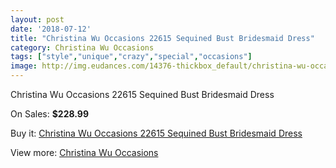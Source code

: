 ```yaml
---
layout: post
date: '2018-07-12'
title: "Christina Wu Occasions 22615 Sequined Bust Bridesmaid Dress"
category: Christina Wu Occasions
tags: ["style","unique","crazy","special","occasions"]
image: http://img.eudances.com/14376-thickbox_default/christina-wu-occasions-22615-sequined-bust-bridesmaid-dress.jpg
---
```

Christina Wu Occasions 22615 Sequined Bust Bridesmaid Dress

On Sales: **$228.99**
<a href="https://www.eudances.com/en/christina-wu-occasions/4313-christina-wu-occasions-22615-sequined-bust-bridesmaid-dress.html"><amp-img layout="responsive" width="600" height="600" src="//img.eudances.com/14376-thickbox_default/christina-wu-occasions-22615-sequined-bust-bridesmaid-dress.jpg" alt="Christina Wu Occasions 22615 Sequined Bust Bridesmaid Dress 0" /></a>
<a href="https://www.eudances.com/en/christina-wu-occasions/4313-christina-wu-occasions-22615-sequined-bust-bridesmaid-dress.html"><amp-img layout="responsive" width="600" height="600" src="//img.eudances.com/14379-thickbox_default/christina-wu-occasions-22615-sequined-bust-bridesmaid-dress.jpg" alt="Christina Wu Occasions 22615 Sequined Bust Bridesmaid Dress 1" /></a>
<a href="https://www.eudances.com/en/christina-wu-occasions/4313-christina-wu-occasions-22615-sequined-bust-bridesmaid-dress.html"><amp-img layout="responsive" width="600" height="600" src="//img.eudances.com/14378-thickbox_default/christina-wu-occasions-22615-sequined-bust-bridesmaid-dress.jpg" alt="Christina Wu Occasions 22615 Sequined Bust Bridesmaid Dress 2" /></a>
<a href="https://www.eudances.com/en/christina-wu-occasions/4313-christina-wu-occasions-22615-sequined-bust-bridesmaid-dress.html"><amp-img layout="responsive" width="600" height="600" src="//img.eudances.com/14377-thickbox_default/christina-wu-occasions-22615-sequined-bust-bridesmaid-dress.jpg" alt="Christina Wu Occasions 22615 Sequined Bust Bridesmaid Dress 3" /></a>

Buy it: [Christina Wu Occasions 22615 Sequined Bust Bridesmaid Dress](https://www.eudances.com/en/christina-wu-occasions/4313-christina-wu-occasions-22615-sequined-bust-bridesmaid-dress.html "Christina Wu Occasions 22615 Sequined Bust Bridesmaid Dress")

View more: [Christina Wu Occasions](https://www.eudances.com/en/59-christina-wu-occasions "Christina Wu Occasions")